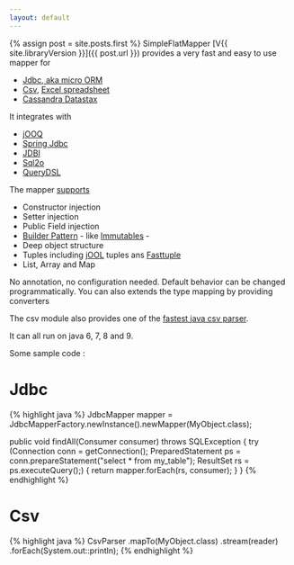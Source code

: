 ```yaml
---
layout: default
---
```



{% assign post = site.posts.first %}
SimpleFlatMapper [V{{ site.libraryVersion }}]({{ post.url }}) provides a very fast and easy to use mapper for

 * [Jdbc, aka micro ORM](0102-getting-started-jdbc.html)
 * [Csv](0101-getting-started-csv.html), [Excel spreadsheet](0105-getting-started-poi.html)
 * [Cassandra Datastax](0103-getting-started-datastax.html)
 
It integrates with 
 * [jOOQ](0106-getting-started-jooq.html)
 * [Spring Jdbc](0104-getting-started-springjdbc.html)
 * [JDBI](0109-getting-started-jdbi.html)
 * [Sql2o](0108-getting-started-sql2o.html)
 * [QueryDSL](0107-getting-started-querydsl.html)
 
The mapper [supports](0201-property-mapping.html)   
 * Constructor injection
 * Setter injection
 * Public Field injection
 * [Builder Pattern](0201-property-mapping.html#builder-pattern) - like [Immutables](http://immutables.github.io/) -
 * Deep object structure
 * Tuples including [jOOL](https://github.com/jOOQ/jOOL) tuples ans [Fasttuple](https://github.com/boundary/fasttuple)
 * List, Array and Map
 
No annotation, no configuration needed. 
Default behavior can be changed programmatically.
You can also extends the type mapping by providing converters

The csv module also provides one of the [fastest java csv parser](12-csv-performance.html).

It can all run on java 6, 7, 8 and 9.

Some sample code :

# Jdbc
{% highlight java %}
JdbcMapper<MyObject> mapper =
    JdbcMapperFactory.newInstance().newMapper(MyObject.class);

public void findAll(Consumer<MyObject> consumer) throws SQLException {
    try (Connection conn = getConnection();
        PreparedStatement ps = 
            conn.prepareStatement("select * from my_table");
        ResultSet rs = ps.executeQuery();) {
        return mapper.forEach(rs, consumer);
    }
}
{% endhighlight %}

# Csv
{% highlight java %}
CsvParser
    .mapTo(MyObject.class)
    .stream(reader)
    .forEach(System.out::println);
{% endhighlight %}





 